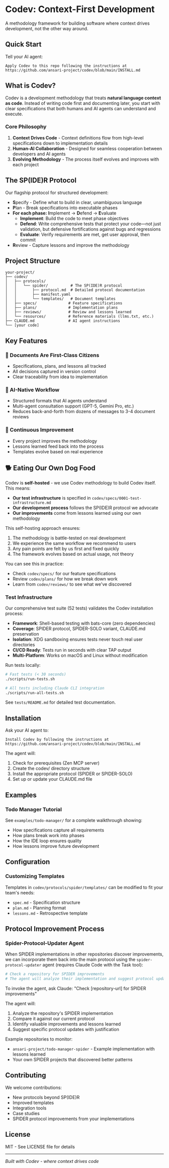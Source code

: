 # Codev: Context-First Development

A methodology framework for building software where context drives development, not the other way around.

## Quick Start

Tell your AI agent:
```
Apply Codev to this repo following the instructions at https://github.com/ansari-project/codev/blob/main/INSTALL.md
```

## What is Codev?

Codev is a development methodology that treats **natural language context as code**. Instead of writing code first and documenting later, you start with clear specifications that both humans and AI agents can understand and execute.

### Core Philosophy

1. **Context Drives Code** - Context definitions flow from high-level specifications down to implementation details
2. **Human-AI Collaboration** - Designed for seamless cooperation between developers and AI agents
3. **Evolving Methodology** - The process itself evolves and improves with each project

## The SP(IDE)R Protocol

Our flagship protocol for structured development:

- **S**pecify - Define what to build in clear, unambiguous language
- **P**lan - Break specifications into executable phases
- **For each phase:** **I**mplement → **D**efend → **E**valuate
  - **Implement**: Build the code to meet phase objectives
  - **Defend**: Write comprehensive tests that protect your code—not just validation, but defensive fortifications against bugs and regressions
  - **Evaluate**: Verify requirements are met, get user approval, then commit
- **R**eview - Capture lessons and improve the methodology

## Project Structure

```
your-project/
├── codev/
│   ├── protocols/
│   │   └── spider/          # The SP(IDE)R protocol
│   │       ├── protocol.md  # Detailed protocol documentation
│   │       ├── manifest.yaml
│   │       └── templates/   # Document templates
│   ├── specs/              # Feature specifications
│   ├── plans/              # Implementation plans
│   ├── reviews/            # Review and lessons learned
│   └── resources/          # Reference materials (llms.txt, etc.)
├── CLAUDE.md               # AI agent instructions
└── [your code]
```

## Key Features

### 📄 Documents Are First-Class Citizens
- Specifications, plans, and lessons all tracked
- All decisions captured in version control
- Clear traceability from idea to implementation

### 🤖 AI-Native Workflow
- Structured formats that AI agents understand
- Multi-agent consultation support (GPT-5, Gemini Pro, etc.)
- Reduces back-and-forth from dozens of messages to 3-4 document reviews

### 🔄 Continuous Improvement
- Every project improves the methodology
- Lessons learned feed back into the process
- Templates evolve based on real experience

## 🐕 Eating Our Own Dog Food

Codev is **self-hosted** - we use Codev methodology to build Codev itself. This means:

- **Our test infrastructure** is specified in `codev/specs/0001-test-infrastructure.md`
- **Our development process** follows the SP(IDE)R protocol we advocate
- **Our improvements** come from lessons learned using our own methodology

This self-hosting approach ensures:
1. The methodology is battle-tested on real development
2. We experience the same workflow we recommend to users
3. Any pain points are felt by us first and fixed quickly
4. The framework evolves based on actual usage, not theory

You can see this in practice:
- Check `codev/specs/` for our feature specifications
- Review `codev/plans/` for how we break down work
- Learn from `codev/reviews/` to see what we've discovered

### Test Infrastructure

Our comprehensive test suite (52 tests) validates the Codev installation process:

- **Framework**: Shell-based testing with bats-core (zero dependencies)
- **Coverage**: SPIDER protocol, SPIDER-SOLO variant, CLAUDE.md preservation
- **Isolation**: XDG sandboxing ensures tests never touch real user directories
- **CI/CD Ready**: Tests run in seconds with clear TAP output
- **Multi-Platform**: Works on macOS and Linux without modification

Run tests locally:
```bash
# Fast tests (< 30 seconds)
./scripts/run-tests.sh

# All tests including Claude CLI integration
./scripts/run-all-tests.sh
```

See `tests/README.md` for detailed test documentation.

## Installation

Ask your AI agent to:
```
Install Codev by following the instructions at https://github.com/ansari-project/codev/blob/main/INSTALL.md
```

The agent will:
1. Check for prerequisites (Zen MCP server)
2. Create the codev/ directory structure
3. Install the appropriate protocol (SPIDER or SPIDER-SOLO)
4. Set up or update your CLAUDE.md file

## Examples

### Todo Manager Tutorial

See `examples/todo-manager/` for a complete walkthrough showing:
- How specifications capture all requirements
- How plans break work into phases
- How the IDE loop ensures quality
- How lessons improve future development

## Configuration

### Customizing Templates

Templates in `codev/protocols/spider/templates/` can be modified to fit your team's needs:

- `spec.md` - Specification structure
- `plan.md` - Planning format
- `lessons.md` - Retrospective template

## Protocol Improvement Process

### Spider-Protocol-Updater Agent

When SPIDER implementations in other repositories discover improvements, we can incorporate them back into the main protocol using the `spider-protocol-updater` agent (requires Claude Code with the Task tool):

```bash
# Check a repository for SPIDER improvements
# The agent will analyze their implementation and suggest protocol updates
```

To invoke the agent, ask Claude: "Check [repository-url] for SPIDER improvements"

The agent will:
1. Analyze the repository's SPIDER implementation
2. Compare it against our current protocol
3. Identify valuable improvements and lessons learned
4. Suggest specific protocol updates with justification

Example repositories to monitor:
- `ansari-project/todo-manager-spider` - Example implementation with lessons learned
- Your own SPIDER projects that discovered better patterns

## Contributing

We welcome contributions:
- New protocols beyond SP(IDE)R
- Improved templates
- Integration tools
- Case studies
- SPIDER protocol improvements from your implementations

## License

MIT - See LICENSE file for details

---

*Built with Codev - where context drives code*